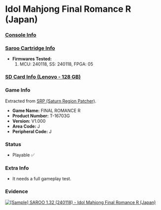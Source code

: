 # Idol Mahjong Final Romance R (Japan)

### [Console Info](../../../../../Info/Consoles/VA13/README.md)

### [Saroo Cartridge Info](../../../../../Info/Cartridges/RetroGameParadiseStore/1.32F/README.md)

- <b>Firmwares Tested:</b>
  1. MCU: 240118, SS: 240118, FPGA: 05

### [SD Card Info (Lenovo - 128 GB)](../../../../../Info/SdCards/Lenovo/128GB/fat32/README.md)

### Game Info

Extracted from [SRP (Saturn Region Patcher)](https://segaxtreme.net/resources/saturn-region-patcher.81/download).

- <b>Game Name:</b> FINAL ROMANCE R
- <b>Product Number:</b> T-16703G
- <b>Version:</b> V1.000
- <b>Area Code:</b> J
- <b>Peripheral Code:</b> J

### Status

- Playable :white_check_mark:

### Extra Info

- It needs a full gameplay test.

### Evidence

[![[Sample] SAROO 1.32 (240118) - Idol Mahjong Final Romance R (Japan)](https://img.youtube.com/vi/lLw0sjm8huE/0.jpg)](https://www.youtube.com/watch?v=lLw0sjm8huE)
